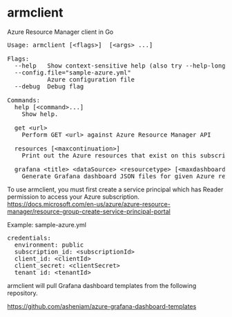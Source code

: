 # armclient
Azure Resource Manager client in Go

<pre>
Usage: armclient [&lt;flags&gt;] <command> [&lt;args&gt; ...]

Flags:
  --help   Show context-sensitive help (also try --help-long and --help-man).
  --config.file="sample-azure.yml"
           Azure configuration file
  --debug  Debug flag

Commands:
  help [&lt;command&gt;...]
    Show help.

  get &lt;url&gt;
    Perform GET &lt;url&gt; against Azure Resource Manager API

  resources [&lt;maxcontinuation&gt;]
    Print out the Azure resources that exist on this subscription

  grafana &lt;title&gt; &lt;dataSource&gt; &lt;resourcetype&gt; [&lt;maxdashboardresource&gt;] [&lt;maxcontinuation&gt;]
    Generate Grafana dashboard JSON files for given Azure resource type
</pre>

To use armclient, you must first create a service principal which has Reader permission to access your Azure subscription.
https://docs.microsoft.com/en-us/azure/azure-resource-manager/resource-group-create-service-principal-portal

Example: sample-azure.yml
<pre>
credentials:
  environment: public
  subscription_id: &lt;subscriptionId&gt;
  client_id: &lt;clientId&gt;
  client_secret: &lt;clientSecret&gt;
  tenant_id: &lt;tenantId&gt;
</pre>

armclient will pull Grafana dashboard templates from the following repository.

https://github.com/asheniam/azure-grafana-dashboard-templates
